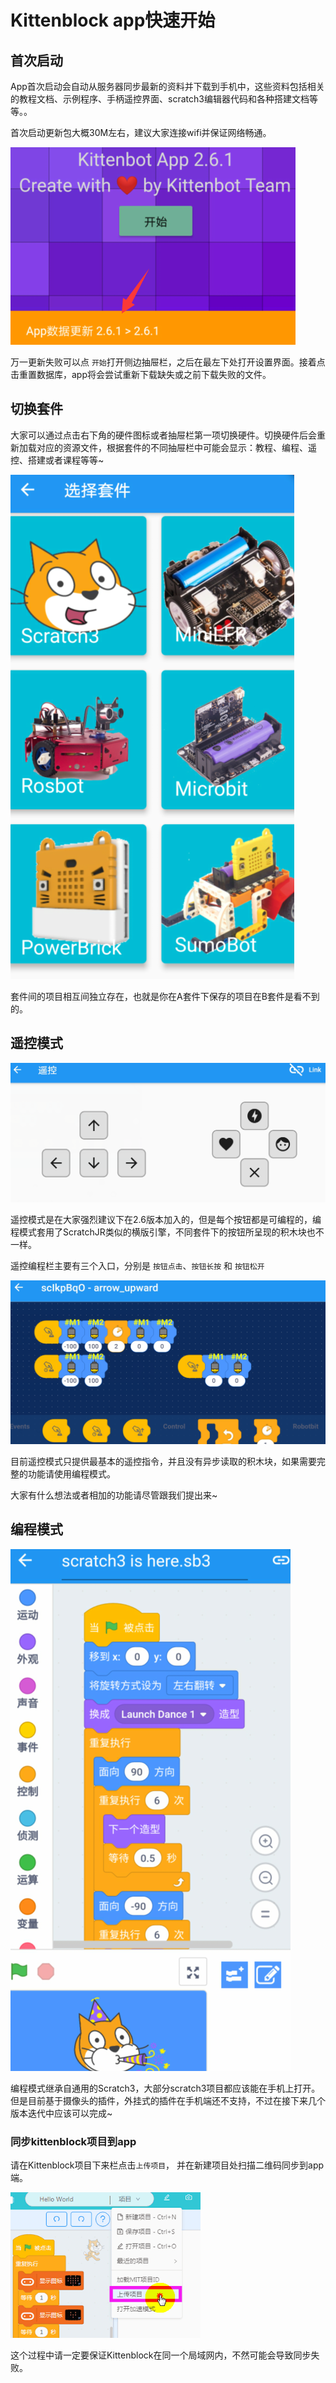 # Kittenblock app快速开始

## 首次启动

App首次启动会自动从服务器同步最新的资料并下载到手机中，这些资料包括相关的教程文档、示例程序、手柄遥控界面、scratch3编辑器代码和各种搭建文档等等。。

首次启动更新包大概30M左右，建议大家连接wifi并保证网络畅通。

![1558417343554](images/1558417343554.png)

万一更新失败可以点 `开始`打开侧边抽屉栏，之后在最左下处打开设置界面。接着点击重置数据库，app将会尝试重新下载缺失或之前下载失败的文件。

## 切换套件

大家可以通过点击右下角的硬件图标或者抽屉栏第一项切换硬件。切换硬件后会重新加载对应的资源文件，根据套件的不同抽屉栏中可能会显示：教程、编程、遥控、搭建或者课程等等~

![1558417469956](images/1558417469956.png)

套件间的项目相互间独立存在，也就是你在A套件下保存的项目在B套件是看不到的。

## 遥控模式

![1558417550777](images/1558417550777.png)

遥控模式是在大家强烈建议下在2.6版本加入的，但是每个按钮都是可编程的，编程模式套用了ScratchJR类似的横版引擎，不同套件下的按钮所呈现的积木块也不一样。

遥控编程栏主要有三个入口，分别是 `按钮点击`、`按钮长按` 和 `按钮松开`

![1558417565736](images/1558417565736.png)

目前遥控模式只提供最基本的遥控指令，并且没有异步读取的积木块，如果需要完整的功能请使用编程模式。

大家有什么想法或者相加的功能请尽管跟我们提出来~

## 编程模式

![1558418772589](images/1558418772589.png)

编程模式继承自通用的Scratch3，大部分scratch3项目都应该能在手机上打开。但是目前基于摄像头的插件，外挂式的插件在手机端还不支持，不过在接下来几个版本迭代中应该可以完成~

### 同步kittenblock项目到app

请在Kittenblock项目下来栏点击`上传项目`， 并在新建项目处扫描二维码同步到app端。

![1558416679969](images/1558416679969.png)

这个过程中请一定要保证Kittenblock在同一个局域网内，不然可能会导致同步失败。







